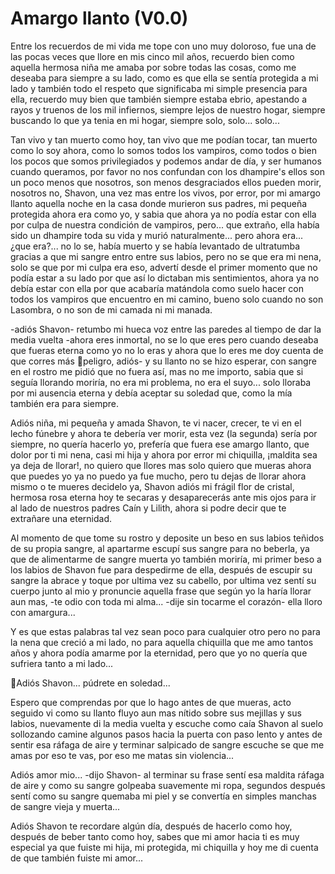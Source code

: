 # Amargo llanto (V0.0)

Entre los recuerdos de mi vida me tope con uno muy doloroso, fue una de las pocas veces que llore en mis cinco mil años, recuerdo bien como aquella hermosa niña me amaba por sobre todas las cosas, como me deseaba para siempre a su lado, como es que ella se sentía protegida a mi lado y también todo el respeto que significaba mi simple presencia para ella, recuerdo muy bien que también siempre estaba ebrio, apestando a rayos y truenos de los mil infiernos, siempre lejos de nuestro hogar, siempre buscando lo que ya tenia en mi hogar, siempre solo, solo... solo...

Tan vivo y tan muerto como hoy, tan vivo que me podían tocar, tan muerto como lo soy ahora, como lo somos todos los vampiros, como
todos o bien los pocos que somos privilegiados y podemos andar de día, y ser humanos cuando queramos, por favor no nos confundan con los dhampire's ellos son un poco menos que nosotros, son menos desgraciados ellos pueden morir, nosotros no, Shavon, una vez mas entre los vivos, por error, por mi amargo llanto aquella noche en la casa donde murieron sus padres, mi pequeña protegida ahora era como yo, y sabia que ahora ya no podía estar con ella por culpa de nuestra condición de vampiros, pero... que extraño, ella había sido un dhampire toda su vida y murió naturalmente... pero ahora era... ¿que era?... no lo se, había muerto y se había levantado de ultratumba gracias a que mi sangre entro entre sus labios, pero no se que era mi nena, solo se que por mi culpa era eso, advertí desde el primer momento que no podía estar a su lado por que así lo dictaban mis sentimientos, ahora ya no debía estar con ella por que acabaría matándola como suelo hacer con todos los vampiros que encuentro en mi camino, bueno solo cuando no son Lasombra, o no son de mi camada ni mi manada.

-adiós Shavon- retumbo mi hueca voz entre las paredes al tiempo de dar la media vuelta -ahora eres inmortal, no se lo que eres pero cuando deseaba que fueras eterna como yo no lo eras y ahora que lo eres me doy cuenta de que corres más peligro, adiós- y su llanto no se hizo esperar, con sangre en el rostro me pidió que no fuera así, mas no me importo, sabia que si seguía llorando
moriría, no era mi problema, no era el suyo... solo lloraba por mi ausencia eterna y debía aceptar su soledad que, como la mía también era para siempre.

Adiós niña, mi pequeña y amada Shavon, te vi nacer, crecer, te vi en el lecho fúnebre y ahora te debería ver morir, esta vez (la segunda) sería por siempre, no quería hacerlo yo, prefería que fuera ese amargo llanto, que dolor por ti mi nena, casi mi hija y ahora por error mi chiquilla, ¡maldita sea ya deja de llorar!, no quiero que llores mas solo quiero que mueras ahora que puedes yo ya no puedo ya fue mucho, pero tu dejas de llorar ahora mismo o te mueres decidelo ya, Shavon adiós mi frágil flor de cristal, hermosa rosa eterna hoy te secaras y desaparecerás ante mis ojos para ir al lado de nuestros padres Caín y Lilith, ahora si podre decir que te extrañare una eternidad.

Al momento de que tome su rostro y deposite un beso en sus labios teñidos de su propia sangre, al apartarme escupí sus sangre para no beberla, ya que de alimentarme de sangre muerta yo también moriría, mi primer beso a los labios de Shavon fue para despedirme de ella, después de escupir su sangre la abrace y toque por ultima vez su cabello, por ultima vez sentí su cuerpo junto al mio y pronuncie aquella frase que según yo la haría llorar aun mas, -te odio con toda mi alma... -dije sin tocarme el corazón- ella lloro con amargura...

Y es que estas palabras tal vez sean poco para cualquier otro pero no para la nena que creció a mi lado, no para aquella chiquilla que me amo tantos años y ahora podía amarme por la eternidad, pero que yo no quería que sufriera tanto a mi lado...

Adiós Shavon... púdrete en soledad...

Espero que comprendas por que lo hago antes de que mueras, acto seguido vi como su llanto fluyo aun mas nítido sobre sus mejillas y sus labios, nuevamente di la media vuelta y escuche como caía Shavon al suelo sollozando camine algunos pasos hacia la puerta con paso lento y antes de sentir esa ráfaga de aire y terminar salpicado de sangre escuche se que me amas por eso te vas, por eso me matas sin violencia...

Adiós amor mio... -dijo Shavon- al terminar su frase sentí esa maldita ráfaga de aire y como su sangre golpeaba suavemente mi ropa, segundos después sentí como su sangre quemaba mi piel y se convertía en simples manchas de sangre vieja y muerta...

Adiós Shavon te recordare algún día, después de hacerlo como hoy, después de beber tanto como hoy, sabes que mi amor hacia ti es muy especial ya que fuiste mi hija, mi protegida, mi chiquilla y hoy me di cuenta de que también fuiste mi amor...